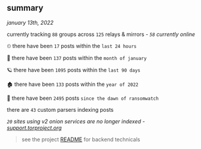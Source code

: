 
## summary
_january 13th, 2022_

currently tracking `88` groups across `125` relays & mirrors - _`58` currently online_

⏲ there have been `17` posts within the `last 24 hours`

🦈 there have been `137` posts within the `month of january`

🪐 there have been `1095` posts within the `last 90 days`

🏚 there have been `133` posts within the `year of 2022`

🦕 there have been `2495` posts `since the dawn of ransomwatch`

there are `43` custom parsers indexing posts

_`20` sites using v2 onion services are no longer indexed - [support.torproject.org](https://support.torproject.org/onionservices/v2-deprecation/)_

> see the project [README](https://github.com/thetanz/ransomwatch#ransomwatch--) for backend technicals
